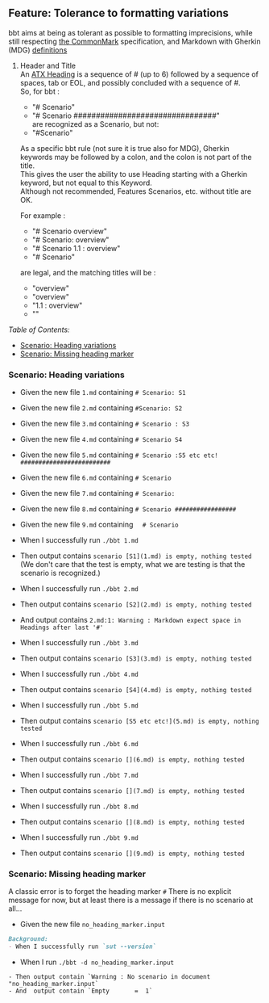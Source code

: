 <!-- omit from toc -->
## Feature: Tolerance to formatting variations

bbt aims at being as tolerant as possible to formatting imprecisions, while still respecting [the CommonMark](https://spec.commonmark.org/) specification, and 
Markdown with Gherkin (MDG) [definitions](https://github.com/cucumber/gherkin/blob/main/MARKDOWN_WITH_GHERKIN.md)

1. Header and Title  
   An [ATX Heading](https://spec.commonmark.org/0.31.2/#atx-heading) is a sequence of # (up to 6) followed by a sequence of spaces, tab or EOL, and possibly concluded with a sequence of #.  
   So, for bbt : 
   + "# Scenario" 
   + "# Scenario ################################"  
   are recognized as a Scenario, but not:  
   + "#Scenario"

   As a specific bbt rule (not sure it is true also for MDG), Gherkin keywords may be followed by a colon, and the colon is not part of the title.  
   This gives the user the ability to use Heading starting with a Gherkin keyword, but not equal to this Keyword.  
   Although not recommended, Features Scenarios, etc. without title are OK.

   For example :  
   * "# Scenario overview" 
   * "# Scenario: overview"  
   * "# Scenario 1.1 : overview"
   * "# Scenario"
    
   are legal, and the matching titles will be :
  
   + "overview"
   + "overview"
   + "1.1 : overview"
   + ""

_Table of Contents:_
- [Scenario: Heading variations](#scenario-heading-variations)
- [Scenario: Missing heading marker](#scenario-missing-heading-marker)
  
### Scenario: Heading variations

- Given the new file `1.md` containing `# Scenario: S1`
- Given the new file `2.md` containing `#Scenario: S2`
- Given the new file `3.md` containing `# Scenario : S3`
- Given the new file `4.md` containing `# Scenario S4`
- Given the new file `5.md` containing `# Scenario :S5 etc etc! #########################`
- Given the new file `6.md` containing `# Scenario`
- Given the new file `7.md` containing `# Scenario:`
- Given the new file `8.md` containing `# Scenario #################`
- Given the new file `9.md` containing `  # Scenario`

- When I successfully run `./bbt 1.md`
- Then output contains `scenario [S1](1.md) is empty, nothing tested`  
(We don't care that the test is empty, what we are testing is that the scenario is recognized.)
  
- When I successfully run `./bbt 2.md`
- Then output contains `scenario [S2](2.md) is empty, nothing tested`
- And  output contains `2.md:1: Warning : Markdown expect space in Headings after last '#'`

- When I successfully run `./bbt 3.md`
- Then output contains `scenario [S3](3.md) is empty, nothing tested`

- When I successfully run `./bbt 4.md`
- Then output contains `scenario [S4](4.md) is empty, nothing tested`

- When I successfully run `./bbt 5.md`
- Then output contains `scenario [S5 etc etc!](5.md) is empty, nothing tested`

- When I successfully run `./bbt 6.md`
- Then output contains `scenario [](6.md) is empty, nothing tested`

- When I successfully run `./bbt 7.md`
- Then output contains `scenario [](7.md) is empty, nothing tested`

- When I successfully run `./bbt 8.md`
- Then output contains `scenario [](8.md) is empty, nothing tested`

- When I successfully run `./bbt 9.md`
- Then output contains `scenario [](9.md) is empty, nothing tested`


### Scenario: Missing heading marker

A classic error is to forget the heading marker `#` 
There is no explicit message for now, but at least there is a message if there is no scenario at all...

- Given the new file `no_heading_marker.input`
```md
Background: 
- When I successfully run `sut --version`
```

- When I run `./bbt -d no_heading_marker.input`
```
- Then output contain `Warning : No scenario in document "no_heading_marker.input`
- And  output contain `Empty       =  1`
```
